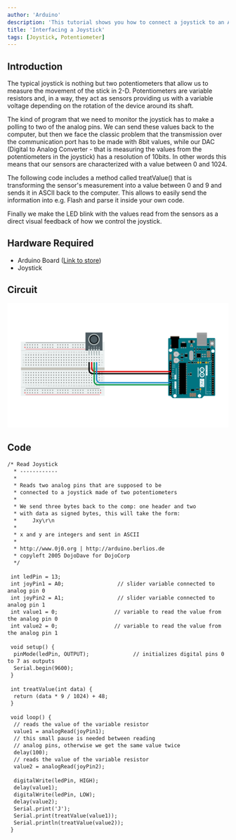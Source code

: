 ```yaml
---
author: 'Arduino'
description: 'This tutorial shows you how to connect a joystick to an Arduino.'
title: 'Interfacing a Joystick'
tags: [Joystick, Potentiometer]
---
```

## Introduction
The typical joystick is nothing but two potentiometers that allow us to measure the movement of the stick in 2-D. Potentiometers are variable resistors and, in a way, they act as sensors providing us with a variable voltage depending on the rotation of the device around its shaft.

The kind of program that we need to monitor the joystick has to make a polling to two of the analog pins. We can send these values back to the computer, but then we face the classic problem that the transmission over the communication port has to be made with 8bit values, while our DAC (Digital to Analog Converter - that is measuring the values from the potentiometers in the joystick) has a resolution of 10bits. In other words this means that our sensors are characterized with a value between 0 and 1024.

The following code includes a method called treatValue() that is transforming the sensor's measurement into a value between 0 and 9 and sends it in ASCII back to the computer. This allows to easily send the information into e.g. Flash and parse it inside your own code.

Finally we make the LED blink with the values read from the sensors as a direct visual feedback of how we control the joystick.
## Hardware Required
- Arduino Board ([Link to store](https://store.arduino.cc/))
- Joystick


## Circuit
![Circuit schematic](./assets/joy_sch_480.png)


## Code
```arduino
/* Read Joystick
  * ------------
  *
  * Reads two analog pins that are supposed to be
  * connected to a joystick made of two potentiometers
  *
  * We send three bytes back to the comp: one header and two
  * with data as signed bytes, this will take the form:
  *     Jxy\r\n
  *
  * x and y are integers and sent in ASCII
  *
  * http://www.0j0.org | http://arduino.berlios.de
  * copyleft 2005 DojoDave for DojoCorp
  */

 int ledPin = 13;
 int joyPin1 = A0;                 // slider variable connected to analog pin 0
 int joyPin2 = A1;                 // slider variable connected to analog pin 1
 int value1 = 0;                  // variable to read the value from the analog pin 0
 int value2 = 0;                  // variable to read the value from the analog pin 1

 void setup() {
  pinMode(ledPin, OUTPUT);              // initializes digital pins 0 to 7 as outputs
  Serial.begin(9600);
 }

 int treatValue(int data) {
  return (data * 9 / 1024) + 48;
 }

 void loop() {
  // reads the value of the variable resistor
  value1 = analogRead(joyPin1);  
  // this small pause is needed between reading
  // analog pins, otherwise we get the same value twice
  delay(100);            
  // reads the value of the variable resistor
  value2 = analogRead(joyPin2);  

  digitalWrite(ledPin, HIGH);          
  delay(value1);
  digitalWrite(ledPin, LOW);
  delay(value2);
  Serial.print('J');
  Serial.print(treatValue(value1));
  Serial.println(treatValue(value2));
 }
 ```